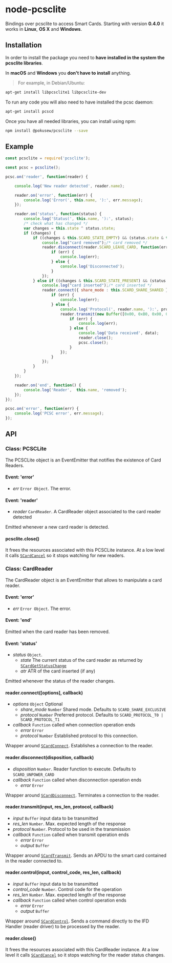 # node-pcsclite

Bindings over pcsclite to access Smart Cards. Starting with version **0.4.0** it works in **Linux**, **OS X** and **Windows**.

## Installation

In order to install the package you need to **have installed in the system the
pcsclite libraries**.

In **macOS** and **Windows** you **don't have to install** anything.

> For example, in Debian/Ubuntu:
```bash
apt-get install libpcsclite1 libpcsclite-dev
```
To run any code you will also need to have installed the pcsc daemon:
```bash
apt-get install pcscd
```

Once you have all needed libraries, you can install using npm:

```bash
npm install @pokusew/pcsclite --save
```



## Example

```javascript
const pcsclite = require('pcsclite');

const pcsc = pcsclite();

pcsc.on('reader', function(reader) {

    console.log('New reader detected', reader.name);

    reader.on('error', function(err) {
        console.log('Error(', this.name, '):', err.message);
    });

    reader.on('status', function(status) {
        console.log('Status(', this.name, '):', status);
        /* check what has changed */
        var changes = this.state ^ status.state;
        if (changes) {
            if ((changes & this.SCARD_STATE_EMPTY) && (status.state & this.SCARD_STATE_EMPTY)) {
                console.log("card removed");/* card removed */
                reader.disconnect(reader.SCARD_LEAVE_CARD, function(err) {
                    if (err) {
                        console.log(err);
                    } else {
                        console.log('Disconnected');
                    }
                });
            } else if ((changes & this.SCARD_STATE_PRESENT) && (status.state & this.SCARD_STATE_PRESENT)) {
                console.log("card inserted");/* card inserted */
                reader.connect({ share_mode : this.SCARD_SHARE_SHARED }, function(err, protocol) {
                    if (err) {
                        console.log(err);
                    } else {
                        console.log('Protocol(', reader.name, '):', protocol);
                        reader.transmit(new Buffer([0x00, 0xB0, 0x00, 0x00, 0x20]), 40, protocol, function(err, data) {
                            if (err) {
                                console.log(err);
                            } else {
                                console.log('Data received', data);
                                reader.close();
                                pcsc.close();
                            }
                        });
                    }
                });
            }
        }
    });

    reader.on('end', function() {
        console.log('Reader',  this.name, 'removed');
    });
});

pcsc.on('error', function(err) {
    console.log('PCSC error', err.message);
});
```

## API

### Class: PCSCLite

The PCSCLite object is an EventEmitter that notifies the existence of Card Readers.

#### Event:  'error'

* *err* `Error Object`. The error.

#### Event:  'reader'

* *reader* `CardReader`. A CardReader object associated to the card reader detected

Emitted whenever a new card reader is detected.

#### pcsclite.close()

It frees the resources associated with this PCSCLite instance. At a low level it calls [`SCardCancel`](http://pcsclite.alioth.debian.org/pcsc-lite/node21.html) so it stops watching for new readers.


### Class: CardReader

The CardReader object is an EventEmitter that allows to manipulate a card reader.

#### Event:  'error'

* *err* `Error Object`. The error.

#### Event:  'end'

Emitted when the card reader has been removed.

#### Event:  'status'

* *status* `Object`.
    * *state* The current status of the card reader as returned by [`SCardGetStatusChange`](http://pcsclite.alioth.debian.org/pcsc-lite/node20.html)
    * *atr* ATR of the card inserted (if any)

Emitted whenever the status of the reader changes.

#### reader.connect([options], callback)

* *options* `Object` Optional
    * *share_mode* `Number` Shared mode. Defaults to `SCARD_SHARE_EXCLUSIVE`
    * *protocol* `Number` Preferred protocol. Defaults to `SCARD_PROTOCOL_T0 | SCARD_PROTOCOL_T1`
* *callback* `Function` called when connection operation ends
    * *error* `Error`
    * *protocol* `Number` Established protocol to this connection.

Wrapper around [`SCardConnect`](http://pcsclite.alioth.debian.org/pcsc-lite/node12.html). Establishes a connection to the reader.

#### reader.disconnect(disposition, callback)

* *disposition* `Number`. Reader function to execute. Defaults to `SCARD_UNPOWER_CARD`
* *callback* `Function` called when disconnection operation ends
    * *error* `Error`

Wrapper around [`SCardDisconnect`](http://pcsclite.alioth.debian.org/pcsc-lite/node14.html). Terminates a connection to the reader.

#### reader.transmit(input, res_len, protocol, callback)

* *input* `Buffer` input data to be transmitted
* *res_len* `Number`. Max. expected length of the response
* *protocol* `Number`. Protocol to be used in the transmission
* *callback* `Function` called when transmit operation ends
    * *error* `Error`
    * *output* `Buffer`

Wrapper around [`SCardTransmit`](http://pcsclite.alioth.debian.org/pcsc-lite/node17.html). Sends an APDU to the smart card contained in the reader connected to.

#### reader.control(input, control_code, res_len, callback)

* *input* `Buffer` input data to be transmitted
* *control_code* `Number`. Control code for the operation
* *res_len* `Number`. Max. expected length of the response
* *callback* `Function` called when control operation ends
    * *error* `Error`
    * *output* `Buffer`

Wrapper around [`SCardControl`](http://pcsclite.alioth.debian.org/pcsc-lite/node18.html). Sends a command directly to the IFD Handler (reader driver) to be processed by the reader.

#### reader.close()

It frees the resources associated with this CardReader instance. At a low level it calls [`SCardCancel`](http://pcsclite.alioth.debian.org/pcsc-lite/node21.html) so it stops watching for the reader status changes.
